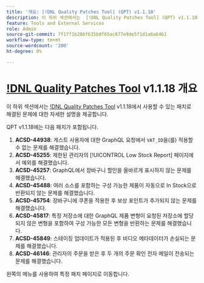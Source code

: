 ```yaml
---
title: '개요: [!DNL Quality Patches Tool] (QPT) v1.1.18'
description: 이 하위 섹션에서는  [!DNL Quality Patches Tool] (QPT) v1.1.18에서 사용할 수 있는 패치로 해결된 문제에 대한 자세한 설명을 제공합니다.
feature: Tools and External Services
role: Admin
source-git-commit: 7f17f1b286f635b8f65ac877e9de5f1d1a6a6461
workflow-type: tm+mt
source-wordcount: '200'
ht-degree: 0%

---
```


# [!DNL Quality Patches Tool](QPT) v1.1.18 개요

이 하위 섹션에서는 [!DNL Quality Patches Tool](QPT) v1.1.18에서 사용할 수 있는 패치로 해결된 문제에 대한 자세한 설명을 제공합니다.

QPT v1.1.18에는 다음 패치가 포함됩니다.

1. **ACSD-44938**: 게스트 사용자에 대한 GraphQL 요청에서 `VAT_ID`을(를) 적용할 수 없는 문제를 해결했습니다.
1. **ACSD-45255**: 제한된 관리자의 [!UICONTROL Low Stock Report] 페이지에서 예외를 해결했습니다.
1. **ACSD-45257**: GraphQL에서 장바구니 할인을 올바르게 표시하지 않는 문제를 해결했습니다.
1. **ACSD-45488**: 여러 소스를 포함하는 구성 가능한 제품이 자동으로 In Stock으로 반환되지 않는 문제를 해결했습니다.
1. **ACSD-45754**: 장바구니에 쿠폰을 적용한 후 보상 포인트가 추가되지 않는 문제를 해결했습니다.
1. **ACSD-45817**: 특정 저장소에 대한 GraphQL 제품 변형이 요청된 저장소에 할당되지 않은 변형을 포함하여 구성 가능한 모든 변형을 반환하는 문제를 해결했습니다.
1. **ACSD-45849**: 스테이징 업데이트가 적용된 후 비디오 메타데이터가 손실되는 문제를 해결했습니다.
1. **ACSD-46146**: 관리자의 주문을 받은 후 두 개의 주문 확인 전자 메일이 전송되는 문제를 해결했습니다.

왼쪽의 메뉴를 사용하여 특정 패치 페이지로 이동합니다.
